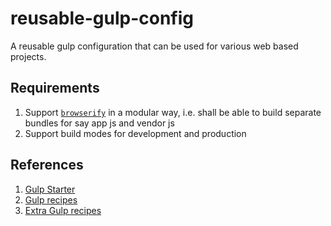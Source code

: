 # reusable-gulp-config
A reusable gulp configuration that can be used for various web based projects.

## Requirements
1. Support [```browserify```](https://github.com/substack/node-browserify) in a modular way, i.e. shall be able to build separate bundles for say app js and vendor js
2. Support build modes for development and production

## References
1. [Gulp Starter](https://github.com/greypants/gulp-starter)
2. [Gulp recipes](https://github.com/gulpjs/gulp/tree/master/docs/recipes)
3. [Extra Gulp recipes](https://github.com/sogko/gulp-recipes)


